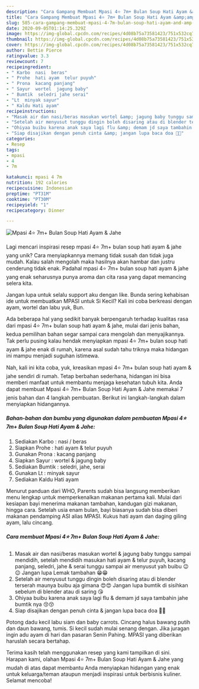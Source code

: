 ```yaml
---
description: "Cara Gampang Membuat Mpasi 4⭐ 7m+ Bulan Soup Hati Ayam &amp;amp; Jahe, Lezat Sekali"
title: "Cara Gampang Membuat Mpasi 4⭐ 7m+ Bulan Soup Hati Ayam &amp;amp; Jahe, Lezat Sekali"
slug: 585-cara-gampang-membuat-mpasi-4-7m-bulan-soup-hati-ayam-and-amp-jahe-lezat-sekali
date: 2020-09-05T01:14:25.329Z
image: https://img-global.cpcdn.com/recipes/4d08b75a73581423/751x532cq70/mpasi-4⭐-7m-bulan-soup-hati-ayam-jahe-foto-resep-utama.jpg
thumbnail: https://img-global.cpcdn.com/recipes/4d08b75a73581423/751x532cq70/mpasi-4⭐-7m-bulan-soup-hati-ayam-jahe-foto-resep-utama.jpg
cover: https://img-global.cpcdn.com/recipes/4d08b75a73581423/751x532cq70/mpasi-4⭐-7m-bulan-soup-hati-ayam-jahe-foto-resep-utama.jpg
author: Bettie Pierce
ratingvalue: 3.3
reviewcount: 7
recipeingredient:
- " Karbo  nasi  beras"
- " Prohe  hati ayam  telur puyuh"
- " Prona  kacang panjang"
- " Sayur  wortel  jagung baby"
- " Bumtik  seledri jahe serai"
- "Lt  minyak sayur"
- " Kaldu Hati ayam"
recipeinstructions:
- "Masak air dan nasi/beras masukan wortel &amp; jagung baby tunggu sampai mendidih, setelah mendidih masukan hati ayam &amp; telur puyuh, kacang panjang, seledri, jahe &amp; serai tunggu sampai air menyusut yah buibu 😉😉 Jangan lupa Lemak tambahan 😁😁"
- "Setelah air menyusut tunggu dingin boleh disaring atau di blender terserah maunya buibu aja gimana 😍😍 Jangan lupa bumtik di sisihkan sebelum di blender atau di saring 😘"
- "Ohiyaa buibu karena anak saya lagi flu &amp; demam jd saya tambahin jahe bumtik nya 😚😚"
- "Siap disajikan dengan penuh cinta &amp; jangan lupa baca doa 💛💛"
categories:
- Resep
tags:
- mpasi
- 4
- 7m

katakunci: mpasi 4 7m 
nutrition: 192 calories
recipecuisine: Indonesian
preptime: "PT31M"
cooktime: "PT30M"
recipeyield: "1"
recipecategory: Dinner

---
```



![Mpasi 4⭐ 7m+ Bulan Soup Hati Ayam &amp; Jahe](https://img-global.cpcdn.com/recipes/4d08b75a73581423/751x532cq70/mpasi-4⭐-7m-bulan-soup-hati-ayam-jahe-foto-resep-utama.jpg)

Lagi mencari inspirasi resep mpasi 4⭐ 7m+ bulan soup hati ayam &amp; jahe yang unik? Cara menyiapkannya memang tidak susah dan tidak juga mudah. Kalau salah mengolah maka hasilnya akan hambar dan justru cenderung tidak enak. Padahal mpasi 4⭐ 7m+ bulan soup hati ayam &amp; jahe yang enak seharusnya punya aroma dan cita rasa yang dapat memancing selera kita.

Jangan lupa untuk selalu support aku dengan like. Bunda sering kehabisan ide untuk membuatkan MPASI untuk Si Kecil? Kali ini coba berkreasi dengan ayam, wortel dan labu yuk, Bun.

Ada beberapa hal yang sedikit banyak berpengaruh terhadap kualitas rasa dari mpasi 4⭐ 7m+ bulan soup hati ayam &amp; jahe, mulai dari jenis bahan, kedua pemilihan bahan segar sampai cara mengolah dan menyajikannya. Tak perlu pusing kalau hendak menyiapkan mpasi 4⭐ 7m+ bulan soup hati ayam &amp; jahe enak di rumah, karena asal sudah tahu triknya maka hidangan ini mampu menjadi suguhan istimewa.


Nah, kali ini kita coba, yuk, kreasikan mpasi 4⭐ 7m+ bulan soup hati ayam &amp; jahe sendiri di rumah. Tetap berbahan sederhana, hidangan ini bisa memberi manfaat untuk membantu menjaga kesehatan tubuh kita. Anda dapat membuat Mpasi 4⭐ 7m+ Bulan Soup Hati Ayam &amp; Jahe memakai 7 jenis bahan dan 4 langkah pembuatan. Berikut ini langkah-langkah dalam menyiapkan hidangannya.

<!--inarticleads1-->

##### Bahan-bahan dan bumbu yang digunakan dalam pembuatan Mpasi 4⭐ 7m+ Bulan Soup Hati Ayam &amp; Jahe:

1. Sediakan  Karbo : nasi / beras
1. Siapkan  Prohe : hati ayam &amp; telur puyuh
1. Gunakan  Prona : kacang panjang
1. Siapkan  Sayur : wortel &amp; jagung baby
1. Sediakan  Bumtik : seledri, jahe, serai
1. Gunakan Lt : minyak sayur
1. Sediakan  Kaldu Hati ayam


Menurut panduan dari WHO, Parents sudah bisa langsung memberikan menu lengkap untuk memperkenalkan makanan pertama kali. Mulai dari kesiapan bayi menerima makanan tambahan, kandugan gizi makanan, hingga cara. Setelah usia enam bulan, bayi biasanya sudah bisa diberi makanan pendamping ASI alias MPASI. Kukus hati ayam dan daging giling ayam, lalu cincang. 

<!--inarticleads2-->

##### Cara membuat Mpasi 4⭐ 7m+ Bulan Soup Hati Ayam &amp; Jahe:

1. Masak air dan nasi/beras masukan wortel &amp; jagung baby tunggu sampai mendidih, setelah mendidih masukan hati ayam &amp; telur puyuh, kacang panjang, seledri, jahe &amp; serai tunggu sampai air menyusut yah buibu 😉😉 Jangan lupa Lemak tambahan 😁😁
1. Setelah air menyusut tunggu dingin boleh disaring atau di blender terserah maunya buibu aja gimana 😍😍 Jangan lupa bumtik di sisihkan sebelum di blender atau di saring 😘
1. Ohiyaa buibu karena anak saya lagi flu &amp; demam jd saya tambahin jahe bumtik nya 😚😚
1. Siap disajikan dengan penuh cinta &amp; jangan lupa baca doa 💛💛


Potong dadu kecil labu siam dan baby carrots. Cincang halus bawang putih dan daun bawang, tumis. Si kecil sudah mulai senang dengan. Jika juragan ingin adu ayam di hari dan pasaran Senin Pahing. MPASI yang diberikan haruslah secara bertahap. 

Terima kasih telah menggunakan resep yang kami tampilkan di sini. Harapan kami, olahan Mpasi 4⭐ 7m+ Bulan Soup Hati Ayam &amp; Jahe yang mudah di atas dapat membantu Anda menyiapkan hidangan yang enak untuk keluarga/teman ataupun menjadi inspirasi untuk berbisnis kuliner. Selamat mencoba!
